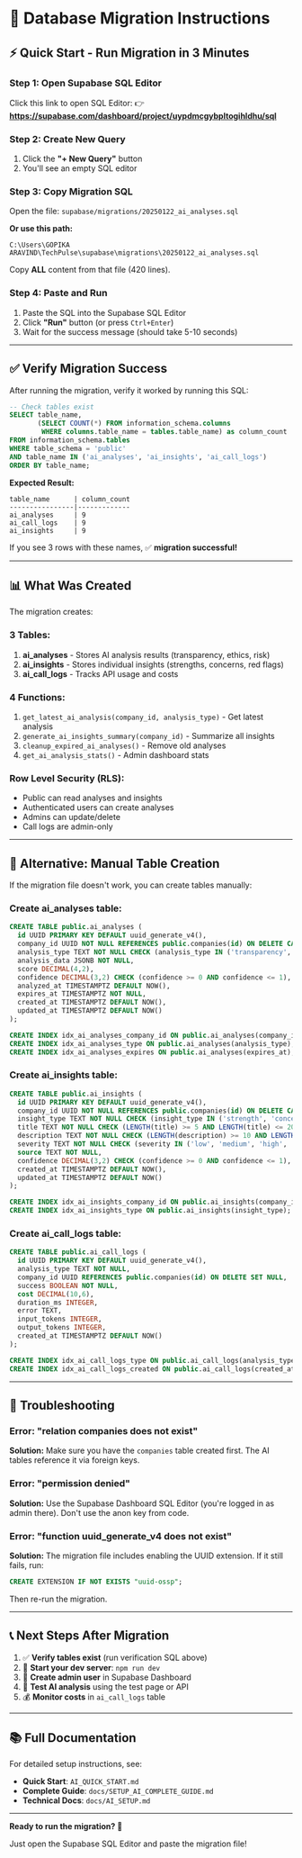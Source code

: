 # 🚀 Database Migration Instructions

## ⚡ Quick Start - Run Migration in 3 Minutes

### **Step 1: Open Supabase SQL Editor**

Click this link to open SQL Editor:
👉 **https://supabase.com/dashboard/project/uypdmcgybpltogihldhu/sql**

### **Step 2: Create New Query**

1. Click the **"+ New Query"** button
2. You'll see an empty SQL editor

### **Step 3: Copy Migration SQL**

Open the file: `supabase/migrations/20250122_ai_analyses.sql`

**Or use this path:**
```
C:\Users\GOPIKA ARAVIND\TechPulse\supabase\migrations\20250122_ai_analyses.sql
```

Copy **ALL** content from that file (420 lines).

### **Step 4: Paste and Run**

1. Paste the SQL into the Supabase SQL Editor
2. Click **"Run"** button (or press `Ctrl+Enter`)
3. Wait for the success message (should take 5-10 seconds)

---

## ✅ Verify Migration Success

After running the migration, verify it worked by running this SQL:

```sql
-- Check tables exist
SELECT table_name,
       (SELECT COUNT(*) FROM information_schema.columns
        WHERE columns.table_name = tables.table_name) as column_count
FROM information_schema.tables
WHERE table_schema = 'public'
AND table_name IN ('ai_analyses', 'ai_insights', 'ai_call_logs')
ORDER BY table_name;
```

**Expected Result:**
```
table_name      | column_count
----------------|-------------
ai_analyses     | 9
ai_call_logs    | 9
ai_insights     | 9
```

If you see 3 rows with these names, ✅ **migration successful!**

---

## 📊 What Was Created

The migration creates:

### **3 Tables:**
1. **ai_analyses** - Stores AI analysis results (transparency, ethics, risk)
2. **ai_insights** - Stores individual insights (strengths, concerns, red flags)
3. **ai_call_logs** - Tracks API usage and costs

### **4 Functions:**
1. `get_latest_ai_analysis(company_id, analysis_type)` - Get latest analysis
2. `generate_ai_insights_summary(company_id)` - Summarize all insights
3. `cleanup_expired_ai_analyses()` - Remove old analyses
4. `get_ai_analysis_stats()` - Admin dashboard stats

### **Row Level Security (RLS):**
- Public can read analyses and insights
- Authenticated users can create analyses
- Admins can update/delete
- Call logs are admin-only

---

## 🔧 Alternative: Manual Table Creation

If the migration file doesn't work, you can create tables manually:

### **Create ai_analyses table:**

```sql
CREATE TABLE public.ai_analyses (
  id UUID PRIMARY KEY DEFAULT uuid_generate_v4(),
  company_id UUID NOT NULL REFERENCES public.companies(id) ON DELETE CASCADE,
  analysis_type TEXT NOT NULL CHECK (analysis_type IN ('transparency', 'ethics', 'risk', 'promise', 'news', 'comprehensive')),
  analysis_data JSONB NOT NULL,
  score DECIMAL(4,2),
  confidence DECIMAL(3,2) CHECK (confidence >= 0 AND confidence <= 1),
  analyzed_at TIMESTAMPTZ DEFAULT NOW(),
  expires_at TIMESTAMPTZ NOT NULL,
  created_at TIMESTAMPTZ DEFAULT NOW(),
  updated_at TIMESTAMPTZ DEFAULT NOW()
);

CREATE INDEX idx_ai_analyses_company_id ON public.ai_analyses(company_id);
CREATE INDEX idx_ai_analyses_type ON public.ai_analyses(analysis_type);
CREATE INDEX idx_ai_analyses_expires ON public.ai_analyses(expires_at);
```

### **Create ai_insights table:**

```sql
CREATE TABLE public.ai_insights (
  id UUID PRIMARY KEY DEFAULT uuid_generate_v4(),
  company_id UUID NOT NULL REFERENCES public.companies(id) ON DELETE CASCADE,
  insight_type TEXT NOT NULL CHECK (insight_type IN ('strength', 'concern', 'red_flag', 'opportunity', 'risk', 'positive')),
  title TEXT NOT NULL CHECK (LENGTH(title) >= 5 AND LENGTH(title) <= 200),
  description TEXT NOT NULL CHECK (LENGTH(description) >= 10 AND LENGTH(description) <= 1000),
  severity TEXT NOT NULL CHECK (severity IN ('low', 'medium', 'high', 'critical')),
  source TEXT NOT NULL,
  confidence DECIMAL(3,2) CHECK (confidence >= 0 AND confidence <= 1),
  created_at TIMESTAMPTZ DEFAULT NOW(),
  updated_at TIMESTAMPTZ DEFAULT NOW()
);

CREATE INDEX idx_ai_insights_company_id ON public.ai_insights(company_id);
CREATE INDEX idx_ai_insights_type ON public.ai_insights(insight_type);
```

### **Create ai_call_logs table:**

```sql
CREATE TABLE public.ai_call_logs (
  id UUID PRIMARY KEY DEFAULT uuid_generate_v4(),
  analysis_type TEXT NOT NULL,
  company_id UUID REFERENCES public.companies(id) ON DELETE SET NULL,
  success BOOLEAN NOT NULL,
  cost DECIMAL(10,6),
  duration_ms INTEGER,
  error TEXT,
  input_tokens INTEGER,
  output_tokens INTEGER,
  created_at TIMESTAMPTZ DEFAULT NOW()
);

CREATE INDEX idx_ai_call_logs_type ON public.ai_call_logs(analysis_type);
CREATE INDEX idx_ai_call_logs_created ON public.ai_call_logs(created_at DESC);
```

---

## 🐛 Troubleshooting

### **Error: "relation companies does not exist"**

**Solution:** Make sure you have the `companies` table created first. The AI tables reference it via foreign keys.

### **Error: "permission denied"**

**Solution:** Use the Supabase Dashboard SQL Editor (you're logged in as admin there). Don't use the anon key from code.

### **Error: "function uuid_generate_v4 does not exist"**

**Solution:** The migration file includes enabling the UUID extension. If it still fails, run:

```sql
CREATE EXTENSION IF NOT EXISTS "uuid-ossp";
```

Then re-run the migration.

---

## 📞 Next Steps After Migration

1. ✅ **Verify tables exist** (run verification SQL above)
2. 🚀 **Start your dev server**: `npm run dev`
3. 👤 **Create admin user** in Supabase Dashboard
4. 🧪 **Test AI analysis** using the test page or API
5. 💰 **Monitor costs** in `ai_call_logs` table

---

## 📚 Full Documentation

For detailed setup instructions, see:
- **Quick Start**: `AI_QUICK_START.md`
- **Complete Guide**: `docs/SETUP_AI_COMPLETE_GUIDE.md`
- **Technical Docs**: `docs/AI_SETUP.md`

---

**Ready to run the migration? 🎉**

Just open the Supabase SQL Editor and paste the migration file!
